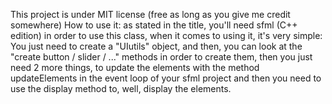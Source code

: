 This project is under MIT license (free as long as you give me credit somewhere)
How to use it:
as stated in the title, you'll need sfml (C++ edition) in order to use this class, when it comes to using it, it's very simple:
You just need to create a "UIutils" object, and then, you can look at the "create button / slider / ..." methods in order to create them, 
then you just need 2 more things, to update the elements with the method updateElements in the event loop of your sfml project
and then you need to use the display method to, well, display the elements.
